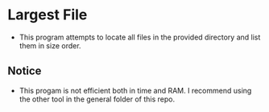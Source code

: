 # Largest File
- This program attempts to locate all files in the provided directory and list them in size order. 

## Notice
- This progam is not efficient both in time and RAM. I recommend using the other tool in the general folder of this repo. 
